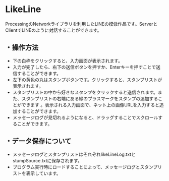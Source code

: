 # LikeLine
  ProcessingのNetworkライブラリを利用したLINEの模倣作品です。ServerとClientでLINEのように対話することができます。
  
## ・操作方法
  - 下の白枠をクリックすると、入力画面が表示されます。
  - 入力が完了したら、右下の送信ボタンを押すか、Enterキーを押すことで送信することができます。
  - 左下の黄色の丸はスタンプボタンです。クリックすると、スタンプリストが表示されます。
  - スタンプリストの中から好きなスタンプをクリックすると送信されます。また、スタンプリストの右端にある緑のプラスマークをスタンプの追加することができます
  。表示される入力画面で、ネット上の画像URLを入力すると追加することができます。
  - メッセージログが見切れるようになると、ドラッグすることでスクロールすることができます。
  
## ・データ保存について
  - メッセージログとスタンプリストはそれぞれlikeLineLog.txtとstumpSource.txtに保存されます。
  - プログラム実行時にロードすることによって、メッセージログとスタンプリストを表示しています。
